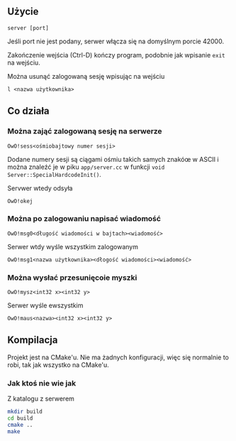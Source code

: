 ## Użycie

```
server [port]
```

Jeśli port nie jest podany, serwer włącza się na domyślnym porcie 42000.

Zakończenie wejścia (Ctrl-D) kończy program, podobnie jak wpisanie `exit` na
wejściu.

Można usunąć zalogowaną sesję wpisując na wejściu

```
l <nazwa użytkownika>
```

## Co działa

### Można zająć zalogowaną sesję na serwerze

```
OwO!sess<ośmiobajtowy numer sesji>
```

Dodane numery sesji są ciągami ośmiu takich samych znakóœ w ASCII i można
znaleźć je w piku `app/server.cc` w funkcji
`void Server::SpecialHardcodeInit()`.

Servwer wtedy odsyła

```
OwO!okej
```

### Można po zalogowaniu napisać wiadomość

```
OwO!msg0<długość wiadomości w bajtach><wiadomość>
```

Serwer wtdy wyśle wszystkim zalogowanym

```
OwO!msg1<nazwa użytkownika><dłogość wiadomości><wiadomość>
```

### Można wysłać przesunięcoie myszki

```
OwO!mysz<int32 x><int32 y>
```

Serwer wyśle ewszystkim

```
OwO!maus<nazwa><int32 x><int32 y>
```

## Kompilacja

Projekt jest na CMake'u. Nie ma żadnych konfiguracji, więc się normalnie to
robi, tak jak wszystko na CMake'u.

### Jak ktoś nie wie jak

Z katalogu z serwerem

```bash
mkdir build
cd build
cmake ..
make
```
